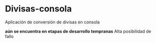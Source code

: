 # Divisas-consola
Aplicación de conversión de divisas en consola

**aún se encuentra en etapas de desarrollo tempranas**
Alta posibilidad de fallo 
